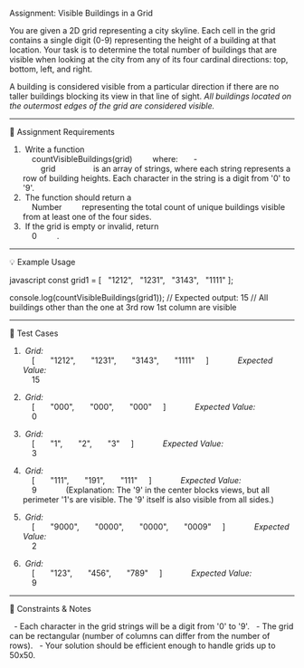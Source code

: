 Assignment: Visible Buildings in a Grid

You are given a 2D grid representing a city skyline. Each cell in the grid contains a single digit (0-9) representing the height of a building at that location. Your task is to determine the total number of buildings that are visible when looking at the city from any of its four cardinal directions: top, bottom, left, and right.

A building is considered visible from a particular direction if there are no taller buildings blocking its view in that line of sight. *All buildings located on the outermost edges of the grid are considered visible.*

-----

📝 Assignment Requirements

1.  Write a function
     
    countVisibleBuildings(grid) 
    
    where:
      -  
        grid 
        
        is an array of strings, where each string represents a row of building heights. Each character in the string is a digit from '0' to '9'.
2.  The function should return a
     
    Number 
    
    representing the total count of unique buildings visible from at least one of the four sides.
3.  If the grid is empty or invalid, return
     
    0 
    
    .

-----

💡 Example Usage


 javascript
const grid1 = [
  "1212",
  "1231",
  "3143",
  "1111"
];

console.log(countVisibleBuildings(grid1)); // Expected output: 15
// All buildings other than the one at 3rd row 1st column are visible


-----

🧪 Test Cases

1.  *Grid:*
    
     
    [
      "1212",
      "1231",
      "3143",
      "1111"
    ] 
    
    
    *Expected Value:*
    
     
    15 
    

2.  *Grid:*
    
     
    [
      "000",
      "000",
      "000"
    ] 
    
    
    *Expected Value:*
    
     
    0 
    

3.  *Grid:*
    
     
    [
      "1",
      "2",
      "3"
    ] 
    
    
    *Expected Value:*
    
     
    3 
    

4.  *Grid:*
    
     
    [
      "111",
      "191",
      "111"
    ] 
    
    
    *Expected Value:*
    
     
    9 
    
    
    (Explanation: The '9' in the center blocks views, but all perimeter '1's are visible. The '9' itself is also visible from all sides.)

5.  *Grid:*
    
     
    [
      "9000",
      "0000",
      "0000",
      "0009"
    ] 
    
    
    *Expected Value:*
    
     
    2 
    

6.  *Grid:*
    
     
    [
      "123",
      "456",
      "789"
    ] 
    
    
    *Expected Value:*
    
     
    9 
    

-----

📏 Constraints & Notes

  - Each character in the grid strings will be a digit from '0' to '9'.
  - The grid can be rectangular (number of columns can differ from the number of rows).
  - Your solution should be efficient enough to handle grids up to 50x50.
